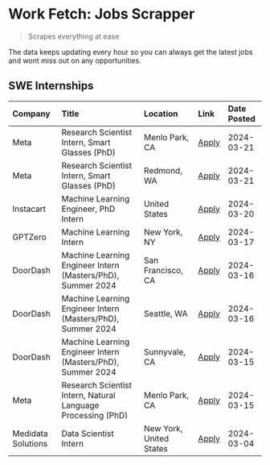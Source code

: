 # Work Fetch: Jobs Scrapper
> Scrapes everything at ease

The data keeps updating every hour so you can always get the latest jobs and wont miss out on any opportunities.

## SWE Internships
<!--START_SECTION:workfetch-->
| Company            | Title                                                        | Location                | Link                                                                                                                                                                                                                                                                     | Date Posted   |
|:-------------------|:-------------------------------------------------------------|:------------------------|:-------------------------------------------------------------------------------------------------------------------------------------------------------------------------------------------------------------------------------------------------------------------------|:--------------|
| Meta               | Research Scientist Intern, Smart Glasses (PhD)               | Menlo Park, CA          | [Apply](https://www.linkedin.com/jobs/view/research-scientist-intern-smart-glasses-phd-at-meta-3811308332?refId=7QumrbCUXjyWgXrKPbpDcA%3D%3D&trackingId=%2FEi5ZoFedYf0Hx7YZW2PoA%3D%3D&position=12&pageNum=0&trk=public_jobs_jserp-result_search-card)                   | 2024-03-21    |
| Meta               | Research Scientist Intern, Smart Glasses (PhD)               | Redmond, WA             | [Apply](https://www.linkedin.com/jobs/view/research-scientist-intern-smart-glasses-phd-at-meta-3811304794?refId=7QumrbCUXjyWgXrKPbpDcA%3D%3D&trackingId=jU7cNUFp84zLvlFEEeNeHA%3D%3D&position=13&pageNum=0&trk=public_jobs_jserp-result_search-card)                     | 2024-03-21    |
| Instacart          | Machine Learning Engineer, PhD Intern                        | United States           | [Apply](https://www.linkedin.com/jobs/view/machine-learning-engineer-phd-intern-at-instacart-3815634369?refId=7QumrbCUXjyWgXrKPbpDcA%3D%3D&trackingId=c4c5LBl42a2SX0CQrgm4CA%3D%3D&position=6&pageNum=0&trk=public_jobs_jserp-result_search-card)                        | 2024-03-20    |
| GPTZero            | Machine Learning Intern                                      | New York, NY            | [Apply](https://www.linkedin.com/jobs/view/machine-learning-intern-at-gptzero-3860723963?refId=7QumrbCUXjyWgXrKPbpDcA%3D%3D&trackingId=RvlLvSfegWgySVal3weZWQ%3D%3D&position=10&pageNum=0&trk=public_jobs_jserp-result_search-card)                                      | 2024-03-17    |
| DoorDash           | Machine Learning Engineer Intern (Masters/PhD), Summer 2024  | San Francisco, CA       | [Apply](https://www.linkedin.com/jobs/view/machine-learning-engineer-intern-masters-phd-summer-2024-at-doordash-3736457737?refId=7QumrbCUXjyWgXrKPbpDcA%3D%3D&trackingId=Q1n7qHoB6oXpjwEmpxhdjQ%3D%3D&position=3&pageNum=0&trk=public_jobs_jserp-result_search-card)     | 2024-03-16    |
| DoorDash           | Machine Learning Engineer Intern (Masters/PhD), Summer 2024  | Seattle, WA             | [Apply](https://www.linkedin.com/jobs/view/machine-learning-engineer-intern-masters-phd-summer-2024-at-doordash-3736455966?refId=7QumrbCUXjyWgXrKPbpDcA%3D%3D&trackingId=9RxEErwr5%2B3OXDBy3KbW%2FQ%3D%3D&position=4&pageNum=0&trk=public_jobs_jserp-result_search-card) | 2024-03-16    |
| DoorDash           | Machine Learning Engineer Intern (Masters/PhD), Summer 2024  | Sunnyvale, CA           | [Apply](https://www.linkedin.com/jobs/view/machine-learning-engineer-intern-masters-phd-summer-2024-at-doordash-3736454973?refId=7QumrbCUXjyWgXrKPbpDcA%3D%3D&trackingId=PzFTxsOG84FfLa1HnBSlSQ%3D%3D&position=2&pageNum=0&trk=public_jobs_jserp-result_search-card)     | 2024-03-15    |
| Meta               | Research Scientist Intern, Natural Language Processing (PhD) | Menlo Park, CA          | [Apply](https://www.linkedin.com/jobs/view/research-scientist-intern-natural-language-processing-phd-at-meta-3858718375?refId=7QumrbCUXjyWgXrKPbpDcA%3D%3D&trackingId=hl4C9KCnEm7kw%2FOLrYoFsA%3D%3D&position=11&pageNum=0&trk=public_jobs_jserp-result_search-card)     | 2024-03-15    |
| Medidata Solutions | Data Scientist Intern                                        | New York, United States | [Apply](https://www.linkedin.com/jobs/view/data-scientist-intern-at-medidata-solutions-3810253704?refId=7QumrbCUXjyWgXrKPbpDcA%3D%3D&trackingId=9ku3bL9oAbZp1S2RDyfGJw%3D%3D&position=5&pageNum=0&trk=public_jobs_jserp-result_search-card)                              | 2024-03-04    |
<!--END_SECTION:workfetch-->
